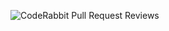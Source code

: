 ![CodeRabbit Pull Request Reviews](https://img.shields.io/coderabbit/prs/github/KowaiiRuju/pixel_profile?utm_source=oss&utm_medium=github&utm_campaign=KowaiiRuju%2Fpixel_profile&labelColor=171717&color=FF570A&link=https%3A%2F%2Fcoderabbit.ai&label=CodeRabbit+Reviews)